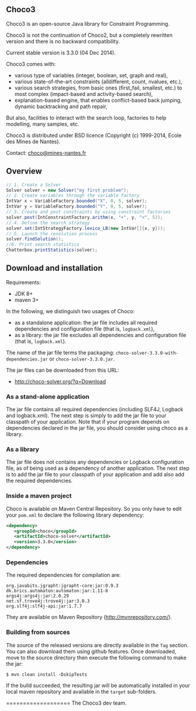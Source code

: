 ## Choco3 ##

Choco3 is an open-source Java library for Constraint Programming.

Choco3 is not the continuation of Choco2, but a completely rewritten version and there is no backward compatibility.

Current stable version is 3.3.0 (04 Dec 2014).

Choco3 comes with:
- various type of variables (integer, boolean, set, graph and real),
- various state-of-the-art constraints (alldifferent, count, nvalues, etc.),
- various search strategies, from basic ones (first_fail, smallest, etc.) to most complex (impact-based and activity-based search),
- explanation-based engine, that enables conflict-based back jumping, dynamic backtracking and path repair,

But also, facilities to interact with the search loop, factories to help modelling, many samples, etc.

Choco3 is distributed under BSD licence (Copyright (c) 1999-2014, Ecole des Mines de Nantes).

Contact: choco@mines-nantes.fr

## Overview ##


```java
// 1. Create a Solver
Solver solver = new Solver("my first problem");
// 2. Create variables through the variable factory
IntVar x = VariableFactory.bounded("X", 0, 5, solver);
IntVar y = VariableFactory.bounded("Y", 0, 5, solver);
// 3. Create and post constraints by using constraint factories
solver.post(IntConstraintFactory.arithm(x, "+", y, "<", 5));
// 4. Define the search strategy
solver.set(IntStrategyFactory.lexico_LB(new IntVar[]{x, y}));
// 5. Launch the resolution process
solver.findSolution();
//6. Print search statistics
Chatterbox.printStatistics(solver);
```

## Download and installation ##

Requirements:
* JDK 8+
* maven 3+

In the following, we distinguish two usages of Choco:

- as a standalone application: the jar file includes all required dependencies and configuration file (that is, `logback.xml`),
- as a library: the jar file excludes all dependencies and configuration file (that is, `logback.xml`).

The name of the jar file terms the packaging: `choco-solver-3.3.0-with-dependencies.jar` or `choco-solver-3.3.0.jar`.

The jar files can be downloaded from this URL:

* http://choco-solver.org/?q=Download

### As a stand-alone application ###

The jar file contains all required dependencies (including SLF4J, Logback and logback.xml).
The next step is simply to add the jar file to your classpath of your application.
Note that if your program depends on dependencies declared in the jar file,
you should consider using choco as a library.

### As a library ###

The jar file does not contains any dependencies or Logback configuration file,
as of being used as a dependency of another application.
The next step is to add the jar file to your classpath of your application and add also add the required dependencies.


### Inside a maven project ###

Choco is available on Maven Central Repository.
So you only have to edit your `pom.xml` to declare the following library dependency:

```xml
<dependency>
   <groupId>choco</groupId>
   <artifactId>choco-solver</artifactId>
   <version>3.3.0</version>
</dependency>
```

### Dependencies ###

The required dependencies for compilation are:

    org.javabits.jgrapht:jgrapht-core:jar:0.9.3
    dk.brics.automaton:automaton:jar:1.11-8
    args4j:args4j:jar:2.0.29
    net.sf.trove4j:trove4j:jar:3.0.3
    org.slf4j:slf4j-api:jar:1.7.7

They are available on Maven Repository (http://mvnrepository.com/).


### Building from sources ###

The source of the released versions are directly available in the `Tag` section.
You can also download them using github features.
Once downloaded, move to the source directory then execute the following command
to make the jar:

    $ mvn clean install -DskipTests

If the build succeeded, the resulting jar will be automatically
installed in your local maven repository and available in the `target` sub-folders.

===================
The Choco3 dev team.
